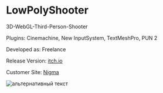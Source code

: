 # LowPolyShooter
3D-WebGL-Third-Person-Shooter
<p>Plugins: Cinemachine, New InputSystem, TextMeshPro, PUN 2</a>
<p>Developed as: Freelance</a>
<p>Release Version: <a href="https://naumnek.itch.io/lowpolyshooter" title="Open from Itch.io">itch.io</a>
<p>Customer Site: <a href="https://nigmagame.com" title="Open">Nigma</a> 
<p></a>
<img src="https://github.com/naumnek/LowPolyShooter/blob/main/Screen-Nigma.png" alt="альтернативный текст">
